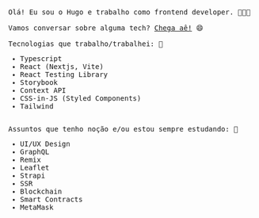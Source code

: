 <samp>
  Olá! Eu sou o Hugo e trabalho como frontend developer. 👨🏻‍💻
  <br/>
  <br/>
  Vamos conversar sobre alguma tech? <a href="https://cal.com/hugofortunato" target="_blank">Chega aê!</a> 😄
  <br/>
  <br/>
  Tecnologias que trabalho/trabalhei: 🎯

  - Typescript
  - React (Nextjs, Vite)
  - React Testing Library
  - Storybook
  - Context API
  - CSS-in-JS (Styled Components)
  - Tailwind
  <br>
  Assuntos que tenho noção e/ou estou sempre estudando: 🔭

  - UI/UX Design
  - GraphQL
  - Remix
  - Leaflet
  - Strapi
  - SSR
  - Blockchain
  - Smart Contracts
  - MetaMask
  <br>
</samp>
